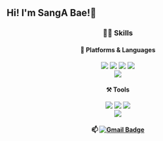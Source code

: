 ## Hi! I'm SangA Bae!👋
<div align=center>

### 💪🏻 Skills
#### 🌱 Platforms & Languages
<img src="https://img.shields.io/badge/Java-007396?style=flat-square&logo=Java&logoColor=white"/>
<img src="https://img.shields.io/badge/JavaScript-F7DF1E?style=flat-square&logo=JavaScript&logoColor=black"/> 
<img src="https://img.shields.io/badge/HTML5-E34F26?style=flat-square&logo=HTML5&logoColor=white"/> 
<img src="https://img.shields.io/badge/CSS3-1572B6?style=flat-square&logo=CSS3&logoColor=white"/></br> 
<img src="https://img.shields.io/badge/MySQL-092E20?style=flat-square&logo=MySQL&logoColor=white"/>
  
#### ⚒ Tools
<img src="https://img.shields.io/badge/Git-f05030?style=flat-square&logo=Git&logoColor=white"/>
<img src="https://img.shields.io/badge/Visual Studio Code-007ACC?style=flat-square&logo=Visual Studio Code&logoColor=white"/>
<img src="https://img.shields.io/badge/IntelliJ IDEA-000000?style=flat-square&logo=IntelliJ IDEA&logoColor=white"/></br>
<img src="https://img.shields.io/badge/Android%20Studio-3DDC84.svg?style=flat-square&logo=android-studio&logoColor=white"/> 

</br>

#### 📫 [![Gmail Badge](https://img.shields.io/badge/Gmail-d14836?style=flat-square&logo=Gmail&logoColor=white&link=mailto:baesanga1207@gmail.com)](mailto:baesanga1207@gmail.com)

